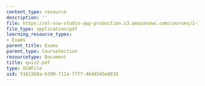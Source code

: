 ```yaml
---
content_type: resource
description: ''
file: https://ol-ocw-studio-app-production.s3.amazonaws.com/courses/1-124j-foundations-of-software-engineering-fall-2000/51622b8ab390711a77f74b4d345e6810_quiz2.pdf
file_type: application/pdf
learning_resource_types:
- Exams
parent_title: Exams
parent_type: CourseSection
resourcetype: Document
title: quiz2.pdf
type: OCWFile
uid: 51622b8a-b390-711a-77f7-4b4d345e6810
---
```


